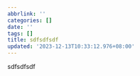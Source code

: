 ```yaml
---
abbrlink: ''
categories: []
date: ''
tags: []
title: sdfsdfsdf
updated: '2023-12-13T10:33:12.976+08:00'
---
```

sdfsdfsdf
